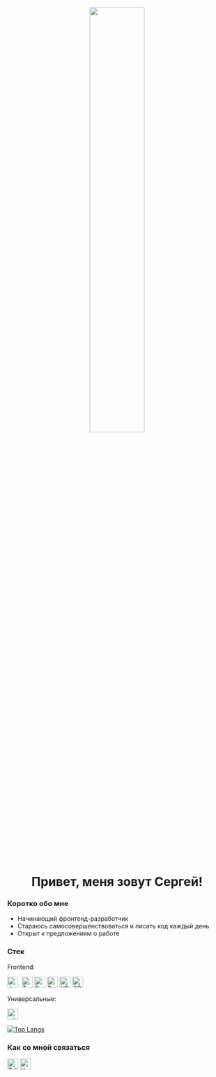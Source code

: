 <div align="center">
  <img src="https://media.giphy.com/media/v1.Y2lkPTc5MGI3NjExNXpqYXRvMGR4azl1aTdiNjI4OHpiNmFzM3F6bDU2dzVkMnNkOWl3aiZlcD12MV9pbnRlcm5hbF9naWZfYnlfaWQmY3Q9Zw/FcqKy4Kj7XOK0hCW4g/giphy.gif" width="50%"/>
</div>
 <h1 align="center"> Привет, меня зовут Сергей! </h1>
  


### Коротко обо мне
- Начинающий фронтенд-разработчик
- Стараюсь самосовершенствоваться и писать код каждый день
- Открыт к предложениям о работе

### Стек

Frontend:

<img src="https://img.shields.io/badge/JavaScript-282C34?logo=javascript&logoColor=F7DF1E" alt="JavaScript logo" title="JavaScript" height="25" />&nbsp;
<img src="https://img.shields.io/badge/TypeScript-282C34?logo=typescript&logoColor=3178C6" alt="TypeScript logo" title="TypeScript" height="25" />
<img src="https://img.shields.io/badge/React-282C34?logo=react&logoColor=61DAFB" alt="React logo" title="React" height="25" />
<img src="https://img.shields.io/badge/Redux-282C34?logo=redux&logoColor=764ABC" alt="Redux logo" title="Redux" height="25" />
<img src="https://img.shields.io/badge/HTML5-282C34?logo=html5&logoColor=E34F26" alt="HTML5 logo" title="HTML5" height="25" />
<img src="https://img.shields.io/badge/CSS3-282C34?logo=css3&logoColor=1572B6" alt="CSS3 logo" title="CSS3" height="25" />

Универсальные:

<img src="https://img.shields.io/badge/Git-282C34?logo=git&logoColor=F05032" alt="git logo" title="Git" height="25" />

[![Top Langs](https://github-readme-stats.vercel.app/api/top-langs/?username=8Gato8)](https://github.com/anuraghazra/github-readme-stats)

### Как со мной связаться
[<img src="https://img.shields.io/badge/Telegram-282C34?logo=telegram&logoColor=2CA5E0" alt="Telegram logo" title="Telegram" height="25" />](https://t.me/SergeySkotselyas)
[<img src="https://img.shields.io/badge/Яндекс Почта-282C34?logo=yandex&logoColor=f00" alt="Yandex logo" title="Яндекс Почта" height="25" />](mailto:sergey.sckotcelias@yandex.ru)

<!--
**8Gato8/8Gato8** is a ✨ _special_ ✨ repository because its `README.md` (this file) appears on your GitHub profile.

Here are some ideas to get you started:

- 🔭 I’m currently working on ...
- 🌱 I’m currently learning ...
- 👯 I’m looking to collaborate on ...
- 🤔 I’m looking for help with ...
- 💬 Ask me about ...
- 📫 How to reach me: ...
- 😄 Pronouns: ...
- ⚡ Fun fact: ...
-->
